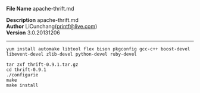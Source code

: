 **File Name** apache-thrift.md  

**Description** apache-thrift.md    
**Author** LiCunchang(printf@live.com)   
**Version** 3.0.20131206  

------

    yum install automake libtool flex bison pkgconfig gcc-c++ boost-devel libevent-devel zlib-devel python-devel ruby-devel

    tar zxf thrift-0.9.1.tar.gz
    cd thrift-0.9.1
    ./configurie
    make
    make install

    